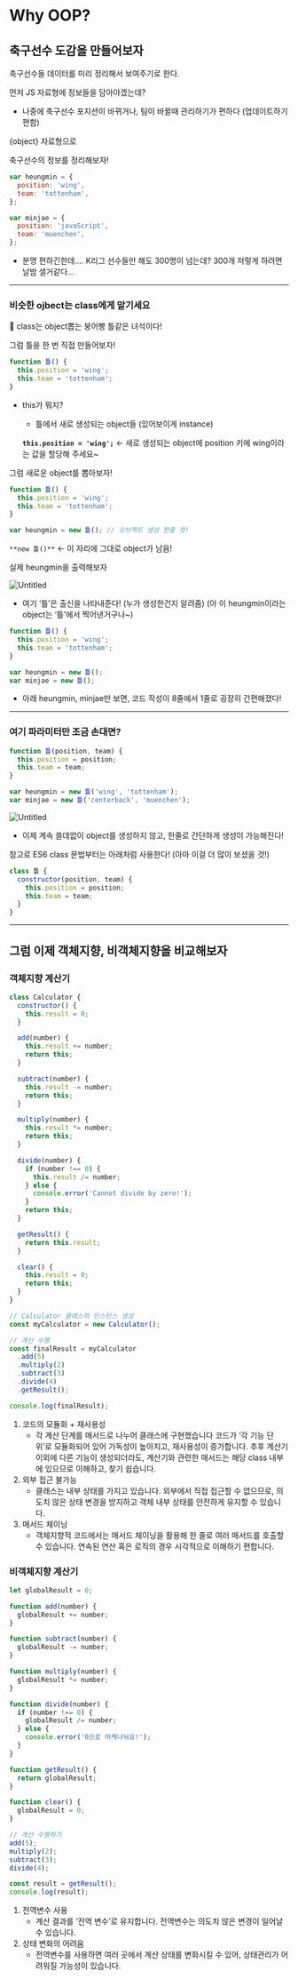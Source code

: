 # Why OOP?

## 축구선수 도감을 만들어보자

축구선수들 데이터를 미리 정리해서 보여주기로 한다.

먼저 JS 자료형에 정보들을 담아야겠는데?

- 나중에 축구선수 포지션이 바뀌거나,
  팀이 바뀔때
  관리하기가 편하다 (업데이트하기 편함)

{object} 자료형으로

축구선수의 정보를 정리해보자!

```jsx
var heungmin = {
  position: 'wing',
  team: 'tottenham',
};

var minjae = {
  position: 'javaScript',
  team: 'muenchen',
};
```

- 분명 편하긴한데…. K리그 선수들만 해도 300명이 넘는데?
  300개 저렇게 하려면 날밤 샐거같다…

---

### 비슷한 ojbect는 class에게 맡기세요

<aside>
📌 class는 object뽑는 붕어빵 틀같은 녀석이다!

</aside>

그럼 틀을 한 번 직접 만들어보자!

```jsx
function 틀() {
  this.position = 'wing';
  this.team = 'tottenham';
}
```

- this가 뭐지?

  - 틀에서 새로 생성되는 object들 (있어보이게 instance)

  **`this.position = 'wing';`** ← 새로 생성되는 object에 position 키에 wing이라는 값을 할당해 주세요~

그럼 새로운 object를 뽑아보자!

```jsx
function 틀() {
  this.position = 'wing';
  this.team = 'tottenham';
}

var heungmin = new 틀(); // 오브젝트 생성 한줄 컷!
```

`**new 틀()**` ← 이 자리에 그대로 object가 남음!

실제 heungmin을 출력해보자

![Untitled](https://prod-files-secure.s3.us-west-2.amazonaws.com/27f53652-0203-47bb-ba47-d9618baedb3a/981fa366-2ab2-4392-8f93-4e36e7e36fd0/Untitled.png)

- 여기 ‘틀’은 출신을 나타내준다! (누가 생성한건지 알려줌)
  (아 이 heungmin이라는 object는 ‘틀’에서 찍어낸거구나~)

```jsx
function 틀() {
  this.position = 'wing';
  this.team = 'tottenham';
}

var heungmin = new 틀();
var minjae = new 틀();
```

- 아래 heungmin, minjae만 보면, 코드 작성이 8줄에서 1줄로 굉장히 간편해졌다!

---

### 여기 파라미터만 조금 손대면?

```jsx
function 틀(position, team) {
  this.position = position;
  this.team = team;
}

var heungmin = new 틀('wing', 'tottenham');
var minjae = new 틀('centerback', 'muenchen');
```

![Untitled](https://prod-files-secure.s3.us-west-2.amazonaws.com/27f53652-0203-47bb-ba47-d9618baedb3a/bb9ea29e-1529-4cc4-bc42-b2b52428ba78/Untitled.png)

- 이제 계속 쓸데없이 object를 생성하지 않고, 한줄로 간단하게 생성이 가능해진다!

참고로 ES6 class 문법부터는 아래처럼 사용한다! (아마 이걸 더 많이 보셨을 것!)

```jsx
class 틀 {
  constructor(position, team) {
    this.position = position;
    this.team = team;
  }
}
```

---

## 그럼 이제 객체지향, 비객체지향을 비교해보자

### 객체지향 계산기

```jsx
class Calculator {
  constructor() {
    this.result = 0;
  }

  add(number) {
    this.result += number;
    return this;
  }

  subtract(number) {
    this.result -= number;
    return this;
  }

  multiply(number) {
    this.result *= number;
    return this;
  }

  divide(number) {
    if (number !== 0) {
      this.result /= number;
    } else {
      console.error('Cannot divide by zero!');
    }
    return this;
  }

  getResult() {
    return this.result;
  }

  clear() {
    this.result = 0;
    return this;
  }
}

// Calculator 클래스의 인스턴스 생성
const myCalculator = new Calculator();

// 계산 수행
const finalResult = myCalculator
  .add(5)
  .multiply(2)
  .subtract(3)
  .divide(4)
  .getResult();

console.log(finalResult);
```

1. 코드의 모듈화 + 재사용성
   - 각 계산 단계를 매서드로 나누어 클래스에 구현했습니다
     코드가 ‘각 기능 단위’로 모듈화되어 있어 가독성이 높아지고, 재사용성이 증가합니다.
     추후 계산기 이외에 다른 기능이 생성되더라도, 계산기와 관련한 매서드는 해당 class 내부에 있으므로 이해하고, 찾기 쉽습니다.
2. 외부 접근 불가능
   - 클래스는 내부 상태를 가지고 있습니다.
     외부에서 직접 접근할 수 없으므로, 의도치 않은 상태 변경을 방지하고 객체 내부 상태를 안전하게 유지할 수 있습니다.
3. 매서드 체이닝
   - 객체지향적 코드에서는 매서드 체이닝을 활용해 한 줄로 여러 매서드를 호출할 수 있습니다.
     연속된 연산 혹은 로직의 경우 시각적으로 이해하기 편합니다.

### 비객체지향 계산기

```jsx
let globalResult = 0;

function add(number) {
  globalResult += number;
}

function subtract(number) {
  globalResult -= number;
}

function multiply(number) {
  globalResult *= number;
}

function divide(number) {
  if (number !== 0) {
    globalResult /= number;
  } else {
    console.error('0으로 어케나눠요!');
  }
}

function getResult() {
  return globalResult;
}

function clear() {
  globalResult = 0;
}

// 계산 수행하기
add(5);
multiply(2);
subtract(3);
divide(4);

const result = getResult();
console.log(result);
```

1. 전역변수 사용
   - 계산 결과를 ‘전역 변수’로 유지합니다.
     전역변수는 의도치 않은 변경이 일어날 수 있습니다.
2. 상태 변화의 어려움
   - 전역변수를 사용하면 여러 곳에서 계산 상태를 변화시킬 수 있어,
     상태관리가 어려워질 가능성이 있습니다.
